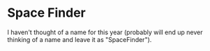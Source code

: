 # Space Finder
I haven't thought of a name for this year (probably will end up never thinking of a name and leave it as "SpaceFinder").